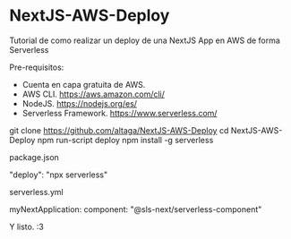 # NextJS-AWS-Deploy
Tutorial de como realizar un deploy de una NextJS App en AWS de forma Serverless

Pre-requisitos:
  - Cuenta en capa gratuita de AWS.
  - AWS CLI. https://aws.amazon.com/cli/
  - NodeJS. https://nodejs.org/es/
  - Serverless Framework. https://www.serverless.com/

  git clone https://github.com/altaga/NextJS-AWS-Deploy
  cd NextJS-AWS-Deploy
  npm run-script deploy
  npm install -g serverless
  
package.json
  
  "deploy": "npx serverless"
  
serverless.yml
  
  myNextApplication:
  component: "@sls-next/serverless-component"
  
Y listo. :3
  
